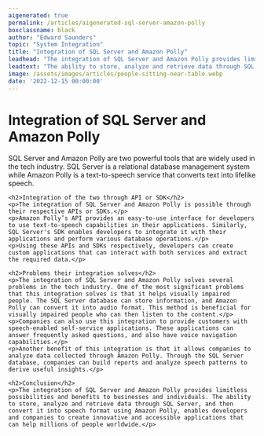 ```yaml
---
aigenerated: true
permalink: /articles/aigenerated-sql-server-amazon-polly
boxclassname: black
author: "Edward Saunders"
topic: "System Integration"
title: "Integration of SQL Server and Amazon Polly"
leadhead: "The integration of SQL Server and Amazon Polly provides limitless possibilities and benefits to businesses and individuals"
leadtext: "The ability to store, analyze and retrieve data through SQL Server, and then convert it into speech format using Amazon Polly, enables developers and companies to create innovative and accessible applications that can help millions of people worldwide."
image: /assets/images/articles/people-sitting-near-table.webp
date: '2022-12-15 00:00:00'
---
```

<div class="arttext">	<h1>Integration of SQL Server and Amazon Polly</h1>
	<p>SQL Server and Amazon Polly are two powerful tools that are widely used in the tech industry. SQL Server is a relational database management system while Amazon Polly is a text-to-speech service that converts text into lifelike speech.</p>

	<h2>Integration of the two through API or SDK</h2>
	<p>The integration of SQL Server and Amazon Polly is possible through their respective APIs or SDKs.</p>
	<p>Amazon Polly’s API provides an easy-to-use interface for developers to use text-to-speech capabilities in their applications. Similarly, SQL Server's SDK enables developers to integrate it with their applications and perform various database operations.</p>
	<p>Using these APIs and SDKs respectively, developers can create custom applications that can interact with both services and extract the required data.</p>

	<h2>Problems their integration solves</h2>
	<p>The integration of SQL Server and Amazon Polly solves several problems in the tech industry. One of the most significant problems that this integration solves is that it helps visually impaired people. The SQL Server database can store information, and Amazon Polly can convert it into audio format. This method is beneficial for visually impaired people who can then listen to the content.</p>
	<p>Companies can also use this integration to provide customers with speech-enabled self-service applications. These applications can answer frequently asked questions, and also have voice navigation capabilities.</p>
	<p>Another benefit of this integration is that it allows companies to analyze data collected through Amazon Polly. Through the SQL Server database, companies can build reports and analyze speech patterns to derive useful insights.</p>

	<h2>Conclusion</h2>
	<p>The integration of SQL Server and Amazon Polly provides limitless possibilities and benefits to businesses and individuals. The ability to store, analyze and retrieve data through SQL Server, and then convert it into speech format using Amazon Polly, enables developers and companies to create innovative and accessible applications that can help millions of people worldwide.</p>
</div>